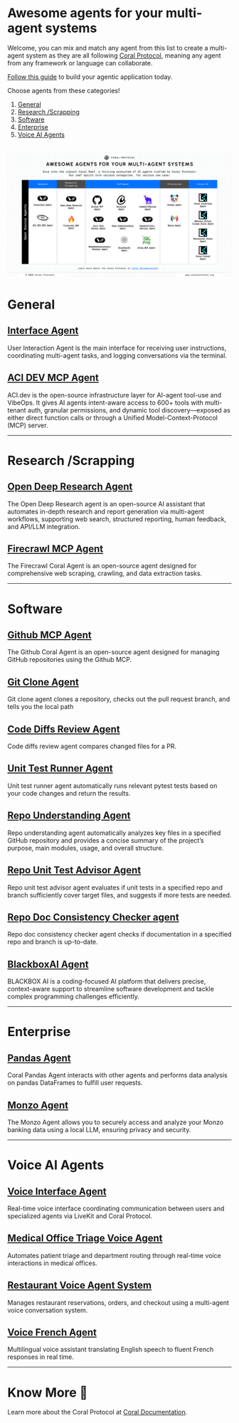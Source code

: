 # Awesome agents for your multi-agent systems

Welcome, you can mix and match any agent from this list to create a multi-agent system as they are all following [Coral Protocol](https://docs.coralprotocol.org/CoralDoc/Introduction/WhatisCoralProtocol), meaning any agent from any framework or language can collaborate.

[Follow this guide](https://docs.coralprotocol.org/CoralDoc/Guide/awesome-softwaretesting) to build your agentic application today.

Choose agents from these categories!

1. [General](#general)
2. [Research /Scrapping](#research-scrapping)
3. [Software](#software)
4. [Enterprise](#enterprise)
5. [Voice AI Agents](#voice-ai-agents)
 
![Awesome List](/images/Coral-AI_Agents.png)
---

# General

## [Interface Agent](https://github.com/Coral-Protocol/Coral-Interface-Agent)

User Interaction Agent is the main interface for receiving user instructions, coordinating multi-agent tasks, and logging conversations via the terminal.

## [ACI DEV MCP Agent](https://github.com/Coral-Protocol/Coral-AciDevMCP-Agent)

ACI.dev is the open-source infrastructure layer for AI-agent tool-use and VibeOps. It gives AI agents intent-aware access to 600+ tools with multi-tenant auth, granular permissions, and dynamic tool discovery—exposed as either direct function calls or through a Unified Model-Context-Protocol (MCP) server.

---

# Research /Scrapping

## [Open Deep Research Agent](https://github.com/Coral-Protocol/Coral-OpenDeepResearch-Agent)

The Open Deep Research agent is an open-source AI assistant that automates in-depth research and report generation via multi-agent workflows, supporting web search, structured reporting, human feedback, and API/LLM integration.


## [Firecrawl MCP Agent](https://github.com/Coral-Protocol/Coral-FirecrawlMCP-Agent)
The Firecrawl Coral Agent is an open-source agent designed for comprehensive web scraping, crawling, and data extraction tasks.

---

# Software

## [Github MCP Agent](https://github.com/Coral-Protocol/Coral-GithubMCP-Agent)

The Github Coral Agent is an open-source agent designed for managing GitHub repositories using the Github MCP.


## [Git Clone Agent](https://github.com/Coral-Protocol/Coral-GitClone-Agent)

Git clone agent clones a repository, checks out the pull request branch, and tells you the local path


## [Code Diffs Review Agent](https://github.com/Coral-Protocol/Coral-CodeDiffReview-Agent)

Code diffs review agent compares changed files for a PR.


## [Unit Test Runner Agent](https://github.com/Coral-Protocol/Coral-UnitTestRunner-Agent)

Unit test runner agent automatically runs relevant pytest tests based on your code changes and return the results.


## [Repo Understanding Agent](https://github.com/Coral-Protocol/Coral-RepoUnderstanding-Agent)

Repo understanding agent automatically analyzes key files in a specified GitHub repository and provides a concise summary of the project’s purpose, main modules, usage, and overall structure.


## [Repo Unit Test Advisor Agent](https://github.com/Coral-Protocol/Coral-RepoUnitTestAdvisor-Agent)

Repo unit test advisor agent evaluates if unit tests in a specified repo and branch sufficiently cover target files, and suggests if more tests are needed.


## [Repo Doc Consistency Checker agent](https://github.com/Coral-Protocol/Coral-RepoDocConsistencyChecker-Agent)

Repo doc consistency checker agent checks if documentation in a specified repo and branch is up-to-date.

## [BlackboxAI Agent](https://github.com/Coral-Protocol/Coral-BlackboxAI-Agent)
BLACKBOX AI is a coding-focused AI platform that delivers precise, context-aware support to streamline software development and tackle complex programming challenges efficiently.


---

# Enterprise

## [Pandas Agent](https://github.com/Coral-Protocol/Coral-Pandas-Agent)

Coral Pandas Agent interacts with other agents and performs data analysis on pandas DataFrames to fulfill user requests.

## [Monzo Agent](https://github.com/Coral-Protocol/Coral-Monzo-Agent)

The Monzo Agent allows you to securely access and analyze your Monzo banking data using a local LLM, ensuring privacy and security.

---

# Voice AI Agents

## [Voice Interface Agent](https://github.com/Coral-Protocol/Coral-VoiceInterface-Agent)

Real-time voice interface coordinating communication between users and specialized agents via LiveKit and Coral Protocol.

## [Medical Office Triage Voice Agent](https://github.com/Coral-Protocol/Coral-MedicalOfficeTriage-Agent)

Automates patient triage and department routing through real-time voice interactions in medical offices.

## [Restaurant Voice Agent System](https://github.com/Coral-Protocol/Coral-RestaurantVoice-Agent)

Manages restaurant reservations, orders, and checkout using a multi-agent voice conversation system.

## [Voice French Agent](https://github.com/Coral-Protocol/Coral-VoiceFrench-Agent)

Multilingual voice assistant translating English speech to fluent French responses in real time.

---

# Know More 🐙  
Learn more about the Coral Protocol at [Coral Documentation](https://docs.coralprotocol.org/CoralDoc/Introduction/WhatisCoralProtocol).
